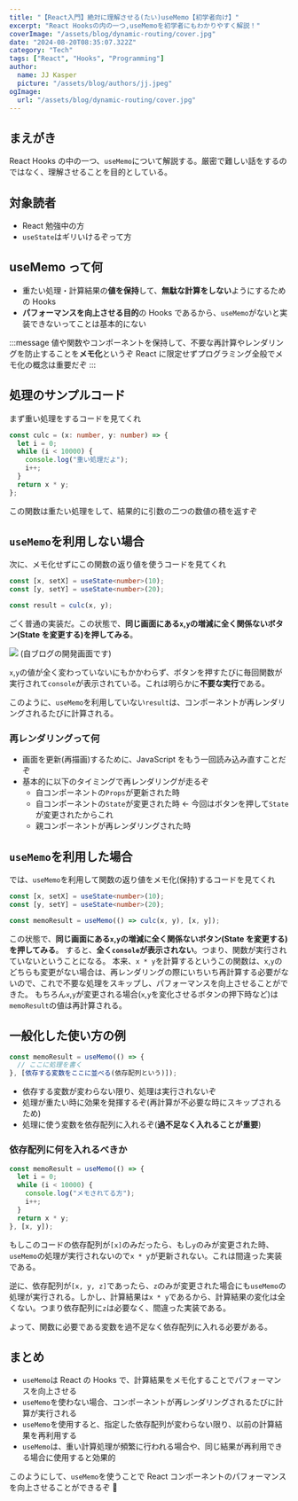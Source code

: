 ```yaml
---
title: "【React入門】絶対に理解させる(たい)useMemo【初学者向け】"
excerpt: "React Hooksの内の一つ,useMemoを初学者にもわかりやすく解説！"
coverImage: "/assets/blog/dynamic-routing/cover.jpg"
date: "2024-08-20T08:35:07.322Z"
category: "Tech"
tags: ["React", "Hooks", "Programming"]
author:
  name: JJ Kasper
  picture: "/assets/blog/authors/jj.jpeg"
ogImage:
  url: "/assets/blog/dynamic-routing/cover.jpg"
---
```


## まえがき

React Hooks の中の一つ、`useMemo`について解説する。厳密で難しい話をするのではなく、理解させることを目的としている。

## 対象読者

- React 勉強中の方
- `useState`はギリいけるぞって方

## useMemo って何

- 重たい処理・計算結果の**値を保持**して、**無駄な計算をしない**ようにするための Hooks
- **パフォーマンスを向上させる目的**の Hooks であるから、`useMemo`がないと実装できないってことは基本的にない

:::message
値や関数やコンポーネントを保持して、不要な再計算やレンダリングを防止することを**メモ化**というぞ React に限定せずプログラミング全般でメモ化の概念は重要だぞ
:::

## 処理のサンプルコード

まず重い処理をするコードを見てくれ

```ts
const culc = (x: number, y: number) => {
  let i = 0;
  while (i < 10000) {
    console.log("重い処理だよ");
    i++;
  }
  return x * y;
};
```

この関数は重たい処理をして、結果的に引数の二つの数値の積を返すぞ

## `useMemo`を利用しない場合

次に、メモ化せずにこの関数の返り値を使うコードを見てくれ

```ts
const [x, setX] = useState<number>(10);
const [y, setY] = useState<number>(20);

const result = culc(x, y);
```

ごく普通の実装だ。この状態で、**同じ画面にある`x`,`y`の増減に全く関係ないボタン(State を変更する)を押してみる**。

![](https://storage.googleapis.com/zenn-user-upload/1e0f5c2236f3-20240820.png)
(自ブログの開発画面です)

`x`,`y`の値が全く変わっていないにもかかわらず、ボタンを押すたびに毎回関数が実行されて`console`が表示されている。これは明らかに**不要な実行**である。

このように、`useMemo`を利用していない`result`は、コンポーネントが再レンダリングされるたびに計算される。

### 再レンダリングって何

- 画面を更新(再描画)するために、JavaScript をもう一回読み込み直すことだぞ
- 基本的に以下のタイミングで再レンダリングが走るぞ
  - 自コンポーネントの`Props`が更新された時
  - 自コンポーネントの`State`が変更された時 ← 今回はボタンを押して`State`が変更されたからこれ
  - 親コンポーネントが再レンダリングされた時

## `useMemo`を利用した場合

では、`useMemo`を利用して関数の返り値をメモ化(保持)するコードを見てくれ

```ts
const [x, setX] = useState<number>(10);
const [y, setY] = useState<number>(20);

const memoResult = useMemo(() => culc(x, y), [x, y]);
```

この状態で、**同じ画面にある`x`,`y`の増減に全く関係ないボタン(State を変更する)を押してみる**。
すると、**全く`console`が表示されない**。つまり、関数が実行されていないということになる。
本来、`x * y`を計算するというこの関数は、`x`,`y`のどちらも変更がない場合は、再レンダリングの際にいちいち再計算する必要がないので、これで不要な処理をスキップし、パフォーマンスを向上させることができた。
もちろん`x`,`y`が変更される場合(`x`,`y`を変化させるボタンの押下時など)は`memoResult`の値は再計算される。

## 一般化した使い方の例

```ts
const memoResult = useMemo(() => {
  // ここに処理を書く
}, [依存する変数をここに並べる(依存配列という)]);
```

- 依存する変数が変わらない限り、処理は実行されないぞ
- 処理が重たい時に効果を発揮するぞ(再計算が不必要な時にスキップされるため)
- 処理に使う変数を依存配列に入れるぞ(**過不足なく入れることが重要**)

### 依存配列に何を入れるべきか

```ts
const memoResult = useMemo(() => {
  let i = 0;
  while (i < 10000) {
    console.log("メモされてる方");
    i++;
  }
  return x * y;
}, [x, y]);
```

もしこのコードの依存配列が`[x]`のみだったら、もし`y`のみが変更された時、`useMemo`の処理が実行されないので`x * y`が更新されない。これは間違った実装である。

逆に、依存配列が`[x, y, z]`であったら、`z`のみが変更された場合にも`useMemo`の処理が実行される。しかし、計算結果は`x * y`であるから、計算結果の変化は全くない。つまり依存配列に`z`は必要なく、間違った実装である。

よって、関数に必要である変数を過不足なく依存配列に入れる必要がある。

## まとめ

- `useMemo`は React の Hooks で、計算結果をメモ化することでパフォーマンスを向上させる
- `useMemo`を使わない場合、コンポーネントが再レンダリングされるたびに計算が実行される
- `useMemo`を使用すると、指定した依存配列が変わらない限り、以前の計算結果を再利用する
- `useMemo`は、重い計算処理が頻繁に行われる場合や、同じ結果が再利用できる場合に使用すると効果的

このようにして、`useMemo`を使うことで React コンポーネントのパフォーマンスを向上させることができるぞ 🚗

